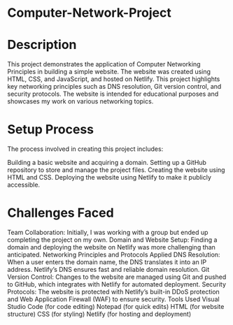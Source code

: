 # Computer-Network-Project
# Description
This project demonstrates the application of Computer Networking Principles in building a simple website. The website was created using HTML, CSS, and JavaScript, and hosted on Netlify. This project highlights key networking principles such as DNS resolution, Git version control, and security protocols. The website is intended for educational purposes and showcases my work on various networking topics.

# Setup Process
The process involved in creating this project includes:

Building a basic website and acquiring a domain.
Setting up a GitHub repository to store and manage the project files.
Creating the website using HTML and CSS.
Deploying the website using Netlify to make it publicly accessible.
# Challenges Faced
Team Collaboration: Initially, I was working with a group but ended up completing the project on my own.
Domain and Website Setup: Finding a domain and deploying the website on Netlify was more challenging than anticipated.
Networking Principles and Protocols Applied
DNS Resolution: When a user enters the domain name, the DNS translates it into an IP address.
Netlify’s DNS ensures fast and reliable domain resolution.
Git Version Control: Changes to the website are managed using Git and pushed to GitHub, which integrates with Netlify for automated deployment.
Security Protocols: The website is protected with Netlify’s built-in DDoS protection and Web Application Firewall (WAF) to ensure security.
Tools Used
Visual Studio Code (for code editing)
Notepad (for quick edits)
HTML (for website structure)
CSS (for styling)
Netlify (for hosting and deployment)

